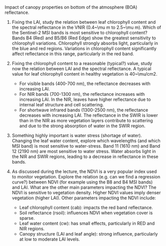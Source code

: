Impact of canopy properties on bottom of the atmosphere (BOA) reflectance.

1. Fixing the LAI, study the relation between leaf chlorophyll content and the spectral reflectance in the VNIR (0.4~\mu m to 2.5~\mu m). Which of the Sentinel-2 MSI bands is most sensitive to chlorophyll content?
    Bands B4 (Red) and B5/B6 (Red Edge) show the greatest sensitivity to chlorophyll variations. Chlorophyll strongly absorbs light, particularly in the blue and red regions. Variations in chlorophyll content significantly affect reflectance in this range, particularly in the red band.

2. Fixing the chlorophyll content to a reasonable (typical?) value, study now the relation between LAI and the spectral reflectance.
    A typical value for leaf chlorophyll content in healthy vegetation is 40~\mu/cm2.
    - For visible bands (400-700 nm), the reflectance decreases with increasing LAI.
    - For NIR bands (700-1300 nm), the reflectance increases with increasing LAI. In the NIR, leaves have higher reflectance due to internal leaf structure and cell scattering.
    - For shortwave infrared bands (1300-2500 nm), the reflectance decreases with increasing LAI. The reflectance in the SWIR is lower than in the NIR as more vegetation layers contribute to scattering and due to the strong absorption of water in the SWIR region.

3. Something highly important is water stress (shortage of water). Changing the leaf water content, explore which wavelengths (and which MSI band) is most sensitive to water-stress.
    Band 11 (1610 nm) and Band 12 (2190 nm) are most sensitive to water stress. Water absorbs light in the NIR and SWIR regions, leading to a decrease in reflectance in these bands. 

4. As discussed during the lecture, the NDVI is a very popular index used to monitor vegetation. Explore the relation (e.g. can we find a regression curve?) between NDVI (for example using the B8 and B4 MSI bands) and LAI. What are the other main parameters impacting the NDVI?
   The NDVI is sensitive to vegetation density. Higher NDVI values imply denser vegetation (higher LAI).
   Other parameters impacting the NDVI include:
   - Leaf chlorophyll content (cab): impacts the red band reflectance.
   - Soil reflectance (rsoil): influences NDVI when vegetation cover is sparse.
   - Leaf water content (cw): has small effects, particularly in RED and NIR regions.
   - Canopy structure (LAI and leaf angle): strong influence, particularly at low to moderate LAI levels.
   